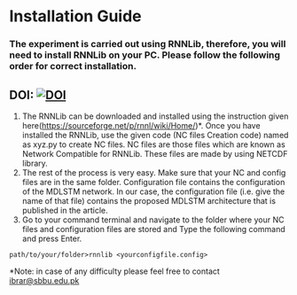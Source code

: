 # Installation Guide

### The experiment is carried out using RNNLib, therefore, you will need to install RNNLib on your PC. Please follow the following order for correct installation.

## DOI: [![DOI](https://zenodo.org/badge/DOI/10.5281/zenodo.10526965.svg)](https://doi.org/10.5281/zenodo.10526965)

1.	The RNNLib can be downloaded and installed using the instruction given here(https://sourceforge.net/p/rnnl/wiki/Home/)*. Once you have installed the RNNLib, use the given code (NC files Creation code) named as xyz.py to create NC files. NC files are those files which are known as Network Compatible for RNNLib. These files are made by using NETCDF library. 
2.	The rest of the process is very easy. Make sure that your NC and config files are in the same folder.  Configuration file contains the configuration of the MDLSTM network. In our case, the configuration file (i.e. give the name of that file) contains the proposed MDLSTM architecture that is published in the article.
3.	Go to your command terminal and navigate to the folder where your NC files and configuration files are stored and Type the following command and press Enter.

`path/to/your/folder>rnnlib <yourconfigfile.config>` 

*Note: in case of any difficulty please feel free to contact ibrar@sbbu.edu.pk
